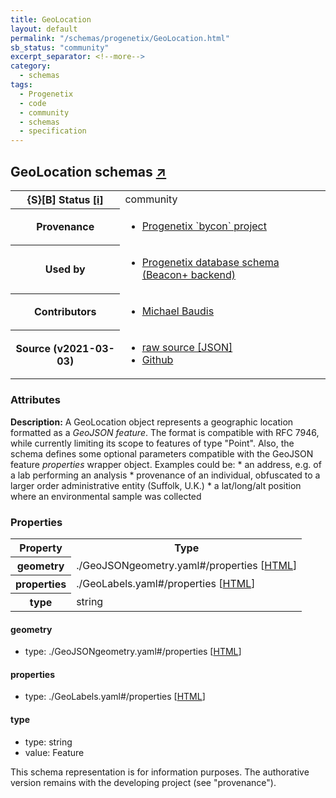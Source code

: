 ```yaml
---
title: GeoLocation
layout: default
permalink: "/schemas/progenetix/GeoLocation.html"
sb_status: "community"
excerpt_separator: <!--more-->
category:
  - schemas
tags:
  - Progenetix
  - code
  - community
  - schemas
  - specification
---
```


<div id="schema-header-title">
  <h2>GeoLocation <span id="schema-header-title-project">schemas <a href="https://github.com/progenetix/schemas" target="_BLANK">&nearr;</a></span> </h2>
</div>

<table id="schema-header-table">
  <tr>
    <th>{S}[B] Status <a href="https://schemablocks.org/about/sb-status-levels.html">[i]</a></th>
    <td><div id="schema-header-status">community</div></td>
  </tr>

  <tr>
    <th>Provenance</th>
    <td>
      <ul>
<li><a href="https://github.com/progenetix/bycon/">Progenetix `bycon` project</a></li>
      </ul>
    </td>
  </tr>
  <tr>
    <th>Used by</th>
    <td>
      <ul>
<li><a href="https://github.com/progenetix/schemas/">Progenetix database schema (Beacon+ backend)</a></li>
      </ul>
    </td>
  </tr>

<!--more-->

  <tr>
    <th>Contributors</th>
    <td>
      <ul>
<li><a href="https://orcid.org/0000-0002-9903-4248">Michael Baudis</a></li>
      </ul>
    </td>
  </tr>
  <tr>
    <th>Source (v2021-03-03)</th>
    <td>
      <ul>
        <li><a href="current/GeoLocation.json" target="_BLANK">raw source [JSON]</a></li>
        <li><a href="https://github.com/progenetix/schemas/blob/master/schemas/GeoLocation.yaml" target="_BLANK">Github</a></li>
      </ul>
    </td>
  </tr>
</table>

<div id="schema-attributes-title">
  <h3>Attributes</h3>
</div>

  
__Description:__ A GeoLocation object represents a geographic location formatted as a *GeoJSON feature*. The format is compatible with RFC 7946, while currently limiting its scope to features of type "Point". Also, the schema defines some optional parameters compatible with the GeoJSON feature *properties* wrapper object. Examples could be:   * an address, e.g. of a lab performing an analysis * provenance of an individual, obfuscated to a larger order  administrative entity (Suffolk, U.K.) * a lat/long/alt position where an environmental sample was collected  

### Properties

<table id="schema-properties-table">
  <tr>
    <th>Property</th>
    <th>Type</th>
  </tr>
  <tr>
    <th>geometry</th>
    <td>./GeoJSONgeometry.yaml#/properties [<a href="./GeoJSONgeometry.html">HTML</a>]</td>
  </tr>
  <tr>
    <th>properties</th>
    <td>./GeoLabels.yaml#/properties [<a href="./GeoLabels.html">HTML</a>]</td>
  </tr>
  <tr>
    <th>type</th>
    <td>string</td>
  </tr>

</table>


#### geometry

* type: ./GeoJSONgeometry.yaml#/properties [<a href="./GeoJSONgeometry.html">HTML</a>]




#### properties

* type: ./GeoLabels.yaml#/properties [<a href="./GeoLabels.html">HTML</a>]




#### type

* type: string
* value: Feature  




<div id="schema-footer">
This schema representation is for information purposes. The authorative 
version remains with the developing project (see "provenance").
</div>


